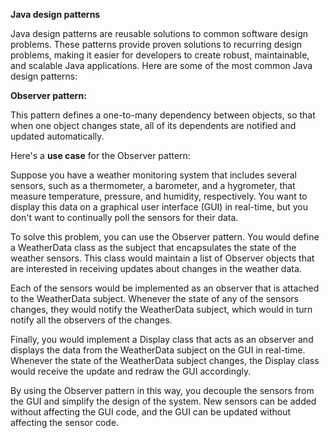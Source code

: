 **Java design patterns**

Java design patterns are reusable solutions to common software design problems. These patterns provide proven solutions to recurring design problems, making it easier for developers to create robust, maintainable, and scalable Java applications. Here are some of the most common Java design patterns:

**Observer pattern:** 

This pattern defines a one-to-many dependency between objects, so that when one object changes state, all of its dependents are notified and updated automatically.

Here's a **use case** for the Observer pattern:

Suppose you have a weather monitoring system that includes several sensors, such as a thermometer, a barometer, and a hygrometer, that measure temperature, pressure, and humidity, respectively. You want to display this data on a graphical user interface (GUI) in real-time, but you don't want to continually poll the sensors for their data.

To solve this problem, you can use the Observer pattern. You would define a WeatherData class as the subject that encapsulates the state of the weather sensors. This class would maintain a list of Observer objects that are interested in receiving updates about changes in the weather data.

Each of the sensors would be implemented as an observer that is attached to the WeatherData subject. Whenever the state of any of the sensors changes, they would notify the WeatherData subject, which would in turn notify all the observers of the changes.

Finally, you would implement a Display class that acts as an observer and displays the data from the WeatherData subject on the GUI in real-time. Whenever the state of the WeatherData subject changes, the Display class would receive the update and redraw the GUI accordingly.

By using the Observer pattern in this way, you decouple the sensors from the GUI and simplify the design of the system. New sensors can be added without affecting the GUI code, and the GUI can be updated without affecting the sensor code.